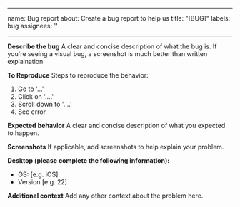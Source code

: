 <!--
SPDX-FileCopyrightText: 2021 MatteoGodzilla

SPDX-License-Identifier: CC0-1.0
-->

---
name: Bug report
about: Create a bug report to help us
title: "[BUG]"
labels: bug
assignees: ''

---

**Describe the bug**
A clear and concise description of what the bug is.
If you're seeing a visual bug, a screenshot is much better than written explaination

**To Reproduce**
Steps to reproduce the behavior:
1. Go to '...'
2. Click on '....'
3. Scroll down to '....'
4. See error

**Expected behavior**
A clear and concise description of what you expected to happen.

**Screenshots**
If applicable, add screenshots to help explain your problem.

**Desktop (please complete the following information):**
 - OS: [e.g. iOS]
 - Version [e.g. 22]

**Additional context**
Add any other context about the problem here.

